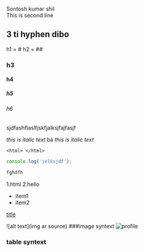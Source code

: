 <!-- markdown -->
<!-- markdown a html ar syntex o use kora jay -->
Sontosh kumar shil<br/>
This is second line
<!-- horizontal rule kivabe build kore -->
3 ti hyphen dibo 
---

<!-- heading -->
h1 = #
h2 = ##
###  h3
####  h4
  
#####  h5
######  h6

<!-- paragraph -->
<p>sjdfashflaslfjskfjalksjfajfasjf </p>

<!-- italic -->
 <i>this is italic text</i>
 ba _this is italic text_
 <!-- inline code block -->
 ` <html> </html>   `
 <!-- multiple line code block -->
 ```javascript   
console.log('jelksjdf');
 ```
 ```css
fghdfh
 ```

 <!-- order list -->
 1.html
 2.hello

 <!-- unorder list -->
 - item1
 - item2

 <!-- markdown link syntext -->
 [title](url)

 <!-- image syntext -->
 ![alt text](img ar source)
 ###image syntext
 ![profile](./images/me.jpg)

 <!-- adding a table -->
 ### table syntext
 

